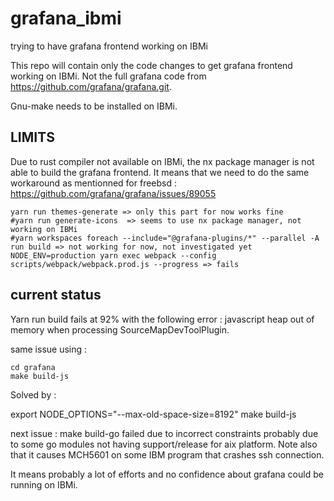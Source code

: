 # grafana_ibmi
trying to have grafana frontend working on IBMi

This repo will contain only the code changes to get grafana frontend working on IBMi. Not the full grafana code from https://github.com/grafana/grafana.git.

Gnu-make needs to be installed on IBMi.


## LIMITS

Due to rust compiler not available on IBMi, the nx package manager is not able to build the grafana frontend.
It means that we need to do the same workaround as mentionned for freebsd : https://github.com/grafana/grafana/issues/89055

    yarn run themes-generate => only this part for now works fine 
    #yarn run generate-icons  => seems to use nx package manager, not working on IBMi
    #yarn workspaces foreach --include="@grafana-plugins/*" --parallel -A run build => not working for now, not investigated yet
    NODE_ENV=production yarn exec webpack --config scripts/webpack/webpack.prod.js --progress => fails



## current status

Yarn run build fails at 92% with the following error : javascript heap out of memory when processing SourceMapDevToolPlugin.

same issue using :

    cd grafana
    make build-js

Solved by :

export NODE_OPTIONS="--max-old-space-size=8192"
make build-js

next issue : make build-go failed due to incorrect constraints probably due to some go modules not having support/release for aix platform. Note also that it causes MCH5601 on some IBM program that crashes ssh connection.

It means probably a lot of efforts and no confidence about grafana could be running on IBMi.
